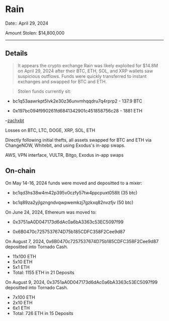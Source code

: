 # Rain 

Date:: April 29, 2024

Amount Stolen: $14,800,000


---

## Details

> It appears the crypto exchange Rain was likely exploited for $14.8M on April 29, 2024 after their BTC, ETH, SOL, and XRP wallets saw suspicious outflows. Funds were quickly transferred to instant exchanges and swapped for BTC and ETH.

> Stolen funds currently sit:

- bc1q53aawrkpt5lvk2e30z36unvmhqqdru7q4rprp2 - 137.9 BTC 

- 0x197bc094f990261fd6841342901c451858756c28 - 1881 ETH

–[zachxbt](https://t.me/investigations/122)


Losses on BTC, LTC, DOGE, XRP, SOL, ETH

Directly following initial thefts, all assets swapped for BTC and ETH via ChangeNOW, Whitebit, and using Exodus's in-app swaps.

AWS, VPN interface, VULTR, Bitgo, Exodus in-app swaps

## On-chain

On May 14-16, 2024 funds were moved and depositted to a mixer:

- bc1qd3hs38w4m42p395v0czfy57tw4ppcpuxt058lt (35 btc)

- bc1q89za2yjlgzngndvqwpwemkzj7gzkxq82nvzfjv (50 btc)


On June 24, 2024, Ethereum was moved to:

- 0x3751aA0D047173d6dAc0a6bA3363c53EC5097f99

- 0x6B0470c7257537674D75b185CDFC358F2Cee9d87



On August 7, 2024, 0x6B0470c7257537674D75b185CDFC358F2Cee9d87 depositted into Tornado Cash.

- 11x100 ETH
- 5x10 ETH
- 5x1 ETH
- Total: 1155 ETH in 21 Deposits



On August 9, 2024, 0x3751aA0D047173d6dAc0a6bA3363c53EC5097f99 depositted into Tornado Cash.

- 7x100 ETH
- 2x10 ETH
- 6x1 ETH
- Total: 726 ETH in 15 Deposits
